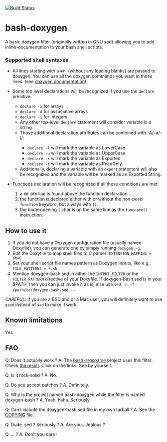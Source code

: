 [![Build Status](https://travis-ci.org/Anvil/bash-doxygen.svg?branch=master)](https://travis-ci.org/Anvil/bash-doxygen)

bash-doxygen
============

A basic doxygen filter (originally written in GNU sed) allowing you to
add inline-documentation to your bash shell scripts.

### Supported shell syntaxes

* All lines starting with a `## ` (without any leading blanks) are
  passed to doxygen. You can use all the doxygen commands you want in
  those lines. (see [doxygen
  documentation](http://www.stack.nl/~dimitri/doxygen/manual/commands.html)).

* Some top level declarations will be recognized if you use the
  `declare` primitive:
  * `declare -a` for arrays
  * `declare -A` for associative arrays
  * `declare -i` for integers
  * Any other top-level `declare` statement will consider variable is a string.
  * Those additional declaration attributes can be combined with -A/-a/-i/<none>:
    * `declare -l` will mark the variable as LowerCase
    * `declare -u` will mark the variable as UpperCase
    * `declare -x` will mark the variable as Exported
    * `declare -r` will mark the variable as ReadOnly
  * Additionally, declaring a variable with an `export` statement will
    also be recognized and the variable will be marked as an Exported
    String.

* Functions declaration will be recognized if all these conditions are met:
  1. a `## @fn` line is found above the function declaration,
  2. the function is declared either with or without the non-posix
  `function` keyword, but always with `()`.
  3. the body-opening `{` char is on the same line as the
  `funcname()` instruction.

How to use it
-------------

1. If you do not have a Doxygen configuration file (usually named
   Doxyfile), you can generate one by simply running `doxygen -g`.
2. Edit the Doxyfile to map shell files to C parser: `EXTENSION_MAPPING = sh=C`
3. Set your shell script file names pattern as Doxygen inputs, like
   e.g.: `FILE_PATTERNS = *.sh`
4. Mention doxygen-bash.sed in either the `INTPUT_FILTER` or the
   `FILTER_PATTERN` directive of your Doxyfile. If doxygen-bash.sed is
   in your $PATH, then you can just invoke it as is, else use `sed -n
   -f /path/to/doxygen-bash.sed --`.

*CAREFUL*: If you are a BSD and or a Mac user, you will definitely want
to use `gsed` instead of `sed` to make it work.

Known limitations
-----------------

Yes.

FAQ
---

Q. Does it actually work ?
A. The [bash-argsparse](https://github.com/Anvil/bash-argsparse)
project uses this filter. Check
[the result](http://argsparse.livna.org/doxygen/). Click on the
links. See by yourself.

Q. Is it rock-solid ?
A. No.

Q. Do you accept patches ?
A. Definitely.

Q. Why is the project named bash-doxygen while the filter is named
doxygen-bash ?
A. Yeah, haha. Seriously.

Q. Can I include the doxygen-bash.sed file in my own tarball ?
A. See the [COPYING](COPYING) file.

Q. Dude. sed ? Seriously ?
A. Are you.. Jealous ?

Q. ... ?
A. Don't you dare !
